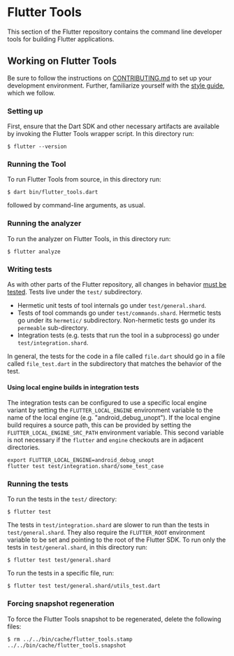 # Flutter Tools

This section of the Flutter repository contains the command line developer tools
for building Flutter applications.

## Working on Flutter Tools

Be sure to follow the instructions on [CONTRIBUTING.md](../../CONTRIBUTING.md)
to set up your development environment. Further, familiarize yourself with the
[style guide](https://github.com/flutter/flutter/wiki/Style-guide-for-Flutter-repo),
which we follow.

### Setting up

First, ensure that the Dart SDK and other necessary artifacts are available by
invoking the Flutter Tools wrapper script. In this directory run:
```shell
$ flutter --version
```

### Running the Tool

To run Flutter Tools from source, in this directory run:
```shell
$ dart bin/flutter_tools.dart
```
followed by command-line arguments, as usual.


### Running the analyzer

To run the analyzer on Flutter Tools, in this directory run:
```shell
$ flutter analyze
```

### Writing tests

As with other parts of the Flutter repository, all changes in behavior [must be
tested](https://github.com/flutter/flutter/wiki/Style-guide-for-Flutter-repo#write-test-find-bug).
Tests live under the `test/` subdirectory.
- Hermetic unit tests of tool internals go under `test/general.shard`.
- Tests of tool commands go under `test/commands.shard`. Hermetic tests go under
  its `hermetic/` subdirectory. Non-hermetic tests go under its `permeable`
  sub-directory.
- Integration tests (e.g. tests that run the tool in a subprocess) go under
  `test/integration.shard`.

In general, the tests for the code in a file called `file.dart` should go in a
file called `file_test.dart` in the subdirectory that matches the behavior of
the test.

#### Using local engine builds in integration tests

The integration tests can be configured to use a specific local engine
variant by setting the `FLUTTER_LOCAL_ENGINE` environment variable to the
name of the local engine (e.g. "android_debug_unopt"). If the local engine build
requires a source path, this can be provided by setting the `FLUTTER_LOCAL_ENGINE_SRC_PATH`
environment variable. This second variable is not necessary if the `flutter` and
`engine` checkouts are in adjacent directories.

```shell
export FLUTTER_LOCAL_ENGINE=android_debug_unopt
flutter test test/integration.shard/some_test_case
```

### Running the tests

To run the tests in the `test/` directory:

```shell
$ flutter test
```

The tests in `test/integration.shard` are slower to run than the tests in
`test/general.shard`. They also require the `FLUTTER_ROOT` environment variable
to be set and pointing to the root of the Flutter SDK. To run only the tests in `test/general.shard`, in this
directory run:
```shell
$ flutter test test/general.shard
```

To run the tests in a specific file, run:
```shell
$ flutter test test/general.shard/utils_test.dart
```

### Forcing snapshot regeneration

To force the Flutter Tools snapshot to be regenerated, delete the following
files:
```shell
$ rm ../../bin/cache/flutter_tools.stamp ../../bin/cache/flutter_tools.snapshot
```
